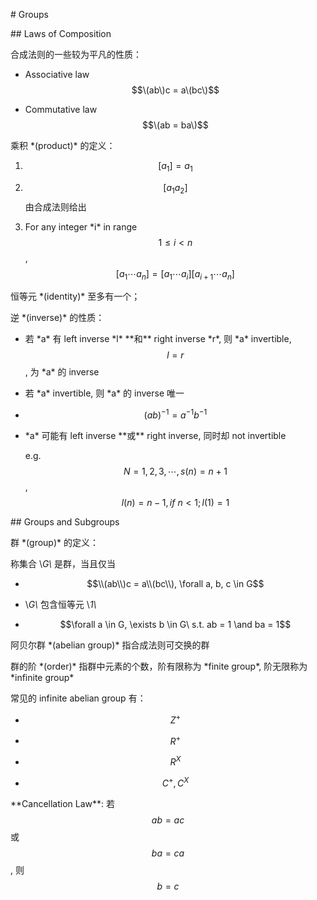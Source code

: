 \# Groups

\#\# Laws of Composition

合成法则的一些较为平凡的性质：

* Associative law $$\(ab\)c = a\(bc\)$$

* Commutative law $$\(ab = ba\)$$

乘积 \*\(product\)\* 的定义：

1. $$[a_1] = a_1$$

2. $$[a_1 a_2]$$ 由合成法则给出

3. For any integer \*i\* in range $$1 ≤ i < n$$, $$[a_1 \cdots a_n] = [a_1 \cdots a_i] [a_{i+1} \cdots a_n]$$

恒等元 \*\(identity\)\* 至多有一个；

逆 \*\(inverse\)\* 的性质：

* 若 \*a\* 有 left inverse \*l\* \*\*和\*\* right inverse \*r\*, 则 \*a\* invertible, $$l = r$$, 为 \*a\* 的 inverse

* 若 \*a\* invertible, 则 \*a\* 的 inverse 唯一

* $$(ab)^{-1} = a^{-1}b^{-1}$$

* \*a\* 可能有 left inverse \*\*或\*\* right inverse, 同时却 not invertible

  e.g. $$N = {1, 2, 3, \cdots}, s(n) = n+1$$, $$l(n) = n-1, if\ n < 1; l(1) = 1$$

\#\# Groups and Subgroups

群 \*\(group\)\* 的定义：

称集合 \\*G\\* 是群，当且仅当

*  $$\\(ab\\)c = a\\(bc\\), \forall a, b, c \in G$$

* \\*G\\* 包含恒等元 \\*1\\*

*  $$\forall a \in G, \exists b \in G\ s.t. ab = 1 \and ba = 1$$

阿贝尔群 \*\(abelian group\)\* 指合成法则可交换的群

群的阶 \*\(order\)\* 指群中元素的个数，阶有限称为 \*finite group\*, 阶无限称为 \*infinite group\*

常见的 infinite abelian group 有：

* $$Z^+$$

* $$R^+$$

* $$R^X$$

* $$C^+, C^X$$

\*\*Cancellation Law\*\*: 若 $$ab = ac$$ 或 $$ba = ca$$, 则 $$b = c$$

